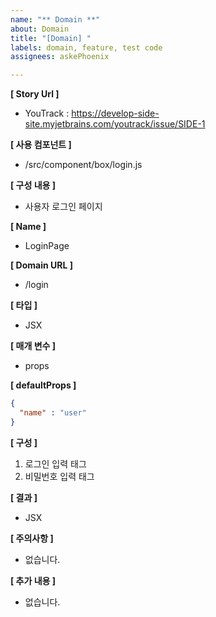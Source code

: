 ```yaml
---
name: "** Domain **"
about: Domain
title: "[Domain] "
labels: domain, feature, test code
assignees: askePhoenix

---
```


**[ Story Url ]**
- YouTrack : https://develop-side-site.myjetbrains.com/youtrack/issue/SIDE-1

**[ 사용 컴포넌트 ]**
- /src/component/box/login.js

**[ 구성 내용 ]**
- 사용자 로그인 페이지

**[ Name ]**
- LoginPage

**[ Domain URL ]**
- /login

**[ 타입 ]**
- JSX

**[ 매개 변수 ]**
- props

**[ defaultProps ]**
```json
{
  "name" : "user"
}
```

**[ 구성 ]**
1. 로그인 입력 태그
2. 비밀번호 입력 태그

**[ 결과 ]**
- JSX

**[ 주의사항 ]**
- 없습니다.

**[ 추가 내용 ]**
- 없습니다.
